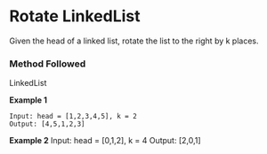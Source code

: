 # Rotate LinkedList

Given the head of a linked list, rotate the list to the right by k places.
 
### Method Followed
LinkedList

**Example 1**
```
Input: head = [1,2,3,4,5], k = 2
Output: [4,5,1,2,3]
```

**Example 2**
Input: head = [0,1,2], k = 4
Output: [2,0,1]
```